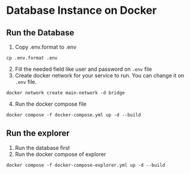 # Database Instance on Docker
## Run the Database
1. Copy .env.format to .env
```
cp .env.format .env
```
2. Fill the needed field like user and password on ```.env``` file
3. Create docker network for your service to run. You can change it on ```.env``` file.
```
docker network create main-network -d bridge
```
4. Run the docker compose file
```
docker compose -f docker-compose.yml up -d --build
```
## Run the explorer
1. Run the database first
2. Run the docker compose of explorer
```
docker compose -f docker-compose-explorer.yml up -d --build
```